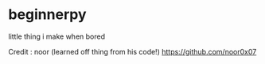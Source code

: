 # beginnerpy
little thing i make when bored



Credit : noor (learned off thing from his code!)
 https://github.com/noor0x07
